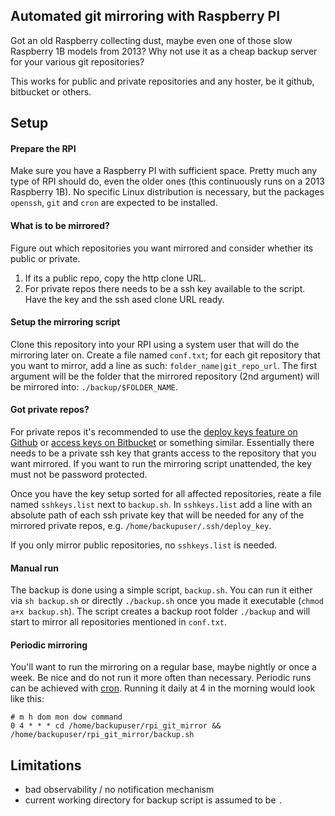 ## Automated git mirroring with Raspberry PI

Got an old Raspberry collecting dust, maybe even one of those slow Raspberry 1B models from 2013? Why not use it as a 
cheap backup server for your various git repositories?

This works for public and private repositories and any hoster, be it github, bitbucket or others.

## Setup

#### Prepare the RPI
Make sure you have a Raspberry PI with sufficient space. Pretty much any type of RPI should do, even the older ones 
(this continuously runs on a 2013 Raspberry 1B). No specific Linux distribution is necessary, but the packages 
`openssh`, `git` and `cron` are expected to be installed.

#### What is to be mirrored?
Figure out which repositories you want mirrored and consider whether its public or private.
1) If its a public repo, copy the http clone URL.
1) For private repos there needs to be a ssh key available to the script. Have the key and the ssh ased clone URL ready.

#### Setup the mirroring script
Clone this repository into your RPI using a system user that will do the mirroring later on. Create a file named 
`conf.txt`; for each git repository that you want to mirror, add a line as such: `folder_name|git_repo_url`. The first
argument will be the folder that the mirrored repository (2nd argument) will be mirrored into: `./backup/$FOLDER_NAME`.

#### Got private repos? 
For private repos it's recommended to use the [deploy keys feature on Github](https://developer.github.com/v3/guides/managing-deploy-keys/#deploy-keys)
or [access keys on Bitbucket](https://confluence.atlassian.com/bitbucket/access-keys-294486051.html) or something similar.
Essentially there needs to be a private ssh key that grants access to the repository that you want mirrored. If you
want to run the mirroring script unattended, the key must not be password protected.

Once you have the key setup sorted for all affected repositories, reate a file named `sshkeys.list`  next to 
`backup.sh`. In `sshkeys.list` add a line with an absolute path of each ssh private key that will be needed for any of 
the mirrored private repos, e.g. `/home/backupuser/.ssh/deploy_key`.

If you only mirror public repositories, no `sshkeys.list` is needed.

#### Manual run 
The backup is done using a simple script, `backup.sh`. You can run it either via `sh backup.sh` or directly 
`./backup.sh` once you made it executable (`chmod a+x backup.sh`). The script creates a backup root folder `./backup`
and will start to mirror all repositories mentioned in `conf.txt`.

#### Periodic mirroring
You'll want to run the mirroring on a regular base, maybe nightly or once a week. Be nice and do not run it more often
than necessary.
Periodic runs can be achieved with [cron](https://help.ubuntu.com/community/CronHowto). Running it daily at 4 in the
morning would look like this:
```
# m h dom mon dow command
0 4 * * * cd /home/backupuser/rpi_git_mirror && /home/backupuser/rpi_git_mirror/backup.sh
```

## Limitations

* bad observability / no notification mechanism
* current working directory for backup script is assumed to be `.`
